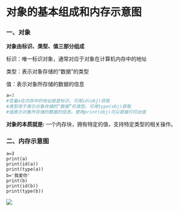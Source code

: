 # 对象的基本组成和内存示意图

### 一、对象

**对象由标识、类型、值三部分组成**

标识：唯一标识对象，通常对应于对象在计算机内存中的地址

类型：表示对象存储的“数据”的类型

值：表示对象所存储的数据的信息

```python
a=3
#变量a在内存中的地址就是标识，可用id(obj)获取
#类型用于表示对象存储的“数据”的类型。可用type(obj)获取
#值表示对象所存储的数据的信息。使用print(obj)可以直接打印出值
```

**对象的本质就是:**
一个内存块，拥有特定的值，支持特定类型的相关操作。

### 二、内存示意图

```Py
a=3
print(a)
print(id(a))
print(type(a))
b='我爱你'
print(b)
print(id(b))
print(type(b))
```

![](https://aijiaforever.oss-cn-guangzhou.aliyuncs.com/test/20250120094446441.png)

